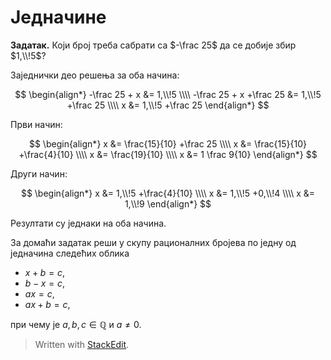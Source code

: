# Једначине

**Задатак.** Који број треба сабрати са $-\frac 25$ да се добије збир $1,\\!5$?

Заједнички део решења за оба начина:

$$
\begin{align*}
-\frac 25 + x &= 1,\\!5
\\\\ -\frac 25 + x +\frac 25 &= 1,\\!5 +\frac 25
\\\\ x &= 1,\\!5 +\frac 25
\end{align*}
$$

Први начин:

$$
\begin{align*}
x &= \frac{15}{10} +\frac 25
\\\\ x &= \frac{15}{10} +\frac{4}{10}
\\\\ x &= \frac{19}{10}
\\\\ x &= 1 \frac 9{10}
\end{align*}
$$

Други начин:

$$
\begin{align*}
x &= 1,\\!5 +\frac{4}{10}
\\\\ x &= 1,\\!5 +0,\\!4
\\\\ x &= 1,\\!9
\end{align*}
$$

Резултати су једнаки на оба начина.

За домаћи задатак реши у скупу рационалних бројева по једну од једначина следећих облика
- $x+b=c$, 
- $b-x=c$,
- $ax=c$,
- $ax+b=c$,

при чему је $a, b, c \in \mathbb Q$ и $a \ne 0$.

> Written with [StackEdit](https://stackedit.io/).

